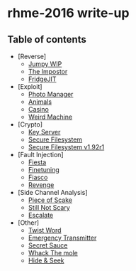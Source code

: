 # rhme-2016 write-up

## Table of contents
 * [Reverse]
   * [Jumpy WIP](Jumpy.md)
   * [The Impostor](TheImpostor.md)
   * [FridgeJIT](FridgeJIT.md)
 * [Exploit]
   * [Photo Manager](PhotoManager.md)
   * [Animals](Animals.md)
   * [Casino](Casino.md)
   * [Weird Machine](WeirdMachine.md)
 * [Crypto]
   * [Key Server](KeyServer.md)
   * [Secure Filesystem](SecureFilesystem.md)
   * [Secure Filesystem v1.92r1](SecureFilesystemV1_92r1.md)
 * [Fault Injection]
   * [Fiesta](Fiesta.md)
   * [Finetuning](Finetuning.md)
   * [Fiasco](Fiasco.md)
   * [Revenge](Revenge.md)
 * [Side Channel Analysis]
   * [Piece of Scake](PieceofSCAke.md)
   * [Still Not Scary](StillNotScary.md)
   * [Escalate](Escalate.md)
 * [Other]
   * [Twist Word](Twistword.md)
   * [Emergency Transmitter](EmergencyTransmitter.md)
   * [Secret Sauce](SecretSauce.md)
   * [Whack The mole](WhackTheMole.md)
   * [Hide & Seek](HideAndSeek.md)
